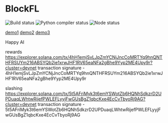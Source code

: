 # BlockFL

![Build status](https://github.com/Block-FL/BlockFL/actions/workflows/rust.yml/badge.svg)
![Python compiler status](https://github.com/Block-FL/BlockFL/actions/workflows/python-package-conda.yml/badge.svg)
![Node status](https://github.com/Block-FL/BlockFL/actions/workflows/npm-grunt.yml/badge.svg)

[demo1](https://www.loom.com/share/831047d5193c4d25ac15d8b7579c9ab6)
[demo2](https://www.loom.com/share/dfdc2fde66ab453d9fc8bb2791a5cfc3)
[demo3](https://www.loom.com/share/e640545423be476887643c3539a5d37f)

Happy AI

rewards
https://explorer.solana.com/tx/4hH1emjSvLJpZmYCNjJncCoMRTYq9hnQNTHFRSUYm216ABSYQb2ie1xrwJHF1RV65eaNFa2gBhe9Yyp2ME4Upy9r?cluster=devnet 
transaction signature - 4hH1emjSvLJpZmYCNjJncCoMRTYq9hnQNTHFRSUYm216ABSYQb2ie1xrwJHF1RV65eaNFa2gBhe9Yyp2ME4Upy9r

slashing
https://explorer.solana.com/tx/5t5AFriMyk3t6emYSWotZb6HQNhSdkzrD2UPDuaqLWhtwRijefPWLEFLyyjFwGUsBgZ1qbcKxe4EcCvTbyoRj9AG?cluster=devnet
transaction signature - 5t5AFriMyk3t6emYSWotZb6HQNhSdkzrD2UPDuaqLWhtwRijefPWLEFLyyjFwGUsBgZ1qbcKxe4EcCvTbyoRj9AG
